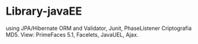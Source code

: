 # Library-javaEE
using JPA/Hibernate ORM and Validator, Junit, PhaseListener Criptografia MD5. View: PrimeFaces 5.1, Facelets, JavaUEL, Ajax.
